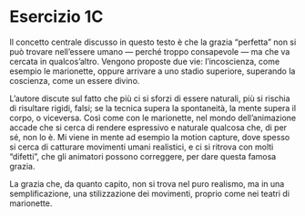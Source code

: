 # Esercizio 1C
Il concetto centrale discusso in questo testo è che la grazia “perfetta” non si può trovare nell’essere umano — perché troppo consapevole — ma che va cercata in qualcos’altro. Vengono proposte due vie: l’incoscienza, come esempio le marionette, oppure arrivare a uno stadio superiore, superando la coscienza, come un essere divino.   

L’autore discute sul fatto che più ci si sforzi di essere naturali, più si rischia di risultare rigidi, falsi; se la tecnica supera la spontaneità, la mente supera il corpo, o viceversa. 
Così come con le marionette, nel mondo dell’animazione accade che si cerca di rendere espressivo e naturale qualcosa che, di per sé, non lo è. Mi viene in mente ad esempio la motion capture, dove spesso si cerca di catturare movimenti umani realistici, e ci si ritrova con molti “difetti”, che gli animatori possono correggere, per dare questa famosa grazia.    

La grazia che, da quanto capito, non si trova nel puro realismo, ma in una semplificazione, una stilizzazione dei movimenti, proprio come nei teatri di marionette.